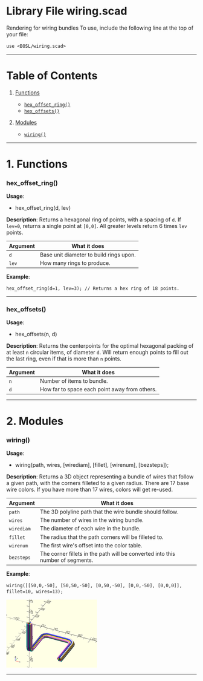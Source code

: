 # Library File wiring.scad

Rendering for wiring bundles
To use, include the following line at the top of your file:
```
use <BOSL/wiring.scad>
```

---

# Table of Contents

1. [Functions](#functions)
    - [`hex_offset_ring()`](#hex_offset_ring)
    - [`hex_offsets()`](#hex_offsets)

2. [Modules](#modules)
    - [`wiring()`](#wiring)

---

# 1. Functions

### hex\_offset\_ring()

**Usage**:
- hex\_offset\_ring(d, lev)

**Description**:
Returns a hexagonal ring of points, with a spacing of `d`.
If `lev=0`, returns a single point at `[0,0]`.  All greater
levels return 6 times `lev` points.

Argument        | What it does
--------------- | ------------------------------
`d`             | Base unit diameter to build rings upon.
`lev`           | How many rings to produce.

**Example**:

    hex_offset_ring(d=1, lev=3); // Returns a hex ring of 18 points.

---

### hex\_offsets()

**Usage**:
- hex\_offsets(n, d)

**Description**:
Returns the centerpoints for the optimal hexagonal packing
of at least `n` circular items, of diameter `d`.  Will return
enough points to fill out the last ring, even if that is more
than `n` points.

Argument        | What it does
--------------- | ------------------------------
`n`             | Number of items to bundle.
`d`             | How far to space each point away from others.

---

# 2. Modules

### wiring()

**Usage**:
- wiring(path, wires, [wirediam], [fillet], [wirenum], [bezsteps]);

**Description**:
Returns a 3D object representing a bundle of wires that follow a given path,
with the corners filleted to a given radius.  There are 17 base wire colors.
If you have more than 17 wires, colors will get re-used.

Argument        | What it does
--------------- | ------------------------------
`path`          | The 3D polyline path that the wire bundle should follow.
`wires`         | The number of wires in the wiring bundle.
`wirediam`      | The diameter of each wire in the bundle.
`fillet`        | The radius that the path corners will be filleted to.
`wirenum`       | The first wire's offset into the color table.
`bezsteps`      | The corner fillets in the path will be converted into this number of segments.

**Example**:

    wiring([[50,0,-50], [50,50,-50], [0,50,-50], [0,0,-50], [0,0,0]], fillet=10, wires=13);

![wiring() Example](images/wiring/wiring.png)

---

